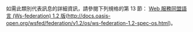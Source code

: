 如需此類別代表訊息的詳細資訊，請參閱下列規格的第 13 節： [Web 服務同盟語言 (Ws-federation) 1.2 版](http://docs.oasis-open.org/wsfed/federation/v1.2/os/ws-federation-1.2-spec-os.html)(http://docs.oasis-open.org/wsfed/federation/v1.2/os/ws-federation-1.2-spec-os.html)。
